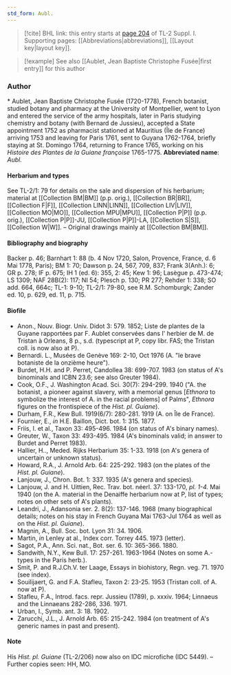 ```yaml
---
std_form: Aubl.
---
```


> [!cite] BHL link: this entry starts at [page 204](https://www.biodiversitylibrary.org/page/33264931) of TL-2 Suppl. I.
> Supporting pages: [[Abbreviations|abbreviations]], [[Layout key|layout key]].

> [!example] See also [[Aublet, Jean Baptiste Christophe Fusée|first entry]] for this author

### Author

\* Aublet, Jean Baptiste Christophe Fusée (1720-1778), French botanist, studied botany and pharmacy at the University of Montpellier, went to Lyon and entered the service of the army hospitals, later in Paris studying chemistry and botany (with Bernard de Jussieu), accepted a State appointment 1752 as pharmacist stationed at Mauritius (Île de France) arriving 1753 and leaving for Paris 1761, sent to Guyana 1762-1764, briefly staying at St. Domingo 1764, returning to France 1765, working on his *Histoire des Plantes de la Guiane françoise* 1765-1775. 
**Abbreviated name**: *Aubl.*

#### Herbarium and types

See TL-2/1: 79 for details on the sale and dispersion of his herbarium; material at [[Collection BM|BM]] (p.p. orig.), [[Collection BR|BR]], [[Collection F|F]], [[Collection LINN|LINN]], [[Collection LIV|LIV]], [[Collection MO|MO]], [[Collection MPU|MPU]], [[Collection P|P]] (p.p. orig.), [[Collection P|P]]-JU, [[Collection P|P]]-LA, [[Collection S|S]], [[Collection W|W]]. – Original drawings mainly at [[Collection BM|BM]].

#### Bibliography and biography

Backer p. 46; Barnhart 1: 88 (b. 4 Nov 1720, Salon, Provence, France, d. 6 Mai 1778, Paris); BM 1: 70; Dawson p. 24, 567, 709, 837; Frank 3(Anh.): 6; GR p. 278; IF p. 675; IH 1 (ed. 6): 355, 2: 45; Kew 1: 96; Lasègue p. 473-474; LS 1309; NAF 28B(2): 117; NI 54; Plesch p. 130; PR 277; Rehder 1: 338; SO add. 664, 664c; TL-1: 9-10; TL-2/1: 79-80, see R.M. Schomburgk; Zander ed. 10, p. 629, ed. 11, p. 715.

#### Biofile

- Anon., Nouv. Biogr. Univ. Didot 3: 579. 1852; Liste de plantes de la Guyane rapportées par F. Aublet conservées dans l' herbier de M. de Tristan à Orleans, 8 p., s.d. (typescript at P, copy libr. FAS; the Tristan coll. is now also at P).
- Bernardi. L., Musées de Genève 169: 2-10, Oct 1976 (A. "le brave botaniste de la onzième heure").
- Burdet, H.H. and P. Perret, Candollea 38: 699-707. 1983 (on status of A's binominals and ICBN 23.6; see also Greuter 1984).
- Cook, O.F., J. Washington Acad. Sci. 30(7): 294-299. 1940 ("A. the botanist, a pioneer against slavery, with a memorial genus \[*Ethnora* to symbolize the interest of A. in the racial problems\] of Palms", *Ethnora* figures on the frontispiece of the *Hist. pl. Guiane*).
- Durham, F.R., Kew Bull. 1919(6/7): 280-281. 1919 (A. on Île de France).
- Fournier, E., *in* H.E. Baillon, Dict. bot. 1: 315. 1877.
- Friis, I. et al., Taxon 33: 495-496. 1984 (on status of A's binary names).
- Greuter, W., Taxon 33: 493-495. 1984 (A's binominals valid; in answer to Burdet and Perret 1983).
- Hallier, H.., Meded. Rijks Herbarium 35: 1-33. 1918 (on A's genera of uncertain or unknown status).
- Howard, R.A., J. Arnold Arb. 64: 225-292. 1983 (on the plates of the *Hist. pl. Guiane*).
- Lanjouw, J., Chron. Bot. 1: 337. 1935 (A's genera and species).
- Lanjouw, J. and H. Uittien, Rec. Trav. bot. néerl. 37: 133-170, *pl. 1-4.* Mai 1940 (on the A. material in the Denaiffe herbarium now at P, list of types; notes on other sets of A's plants).
- Leandri, J., Adansonia ser. 2. 8(2): 137-146. 1968 (many biographical details; notes on his stay in French Guyana Mai 1763-Jul 1764 as well as on the *Hist. pl. Guiane*).
- Magnin, A., Bull. Soc. bot. Lyon 31: 34. 1906.
- Martin, *in* Lenley at al., Index corr. Torrey 445. 1973 (letter).
- Sagot, P.A., Ann. Sci. nat., Bot. ser. 6. 10: 365-366. 1880.
- Sandwith, N.Y., Kew Bull. 17: 257-261. 1963-1964 (Notes on some A.-types in the Paris herb.).
- Smit, P. and R.J.Ch.V. ter Laage, Essays in biohistory, Regn. veg. 71. 1970 (see index).
- Souilijaert, G. and F.A. Stafleu, Taxon 2: 23-25. 1953 (Tristan coll. of A. now at P).
- Stafleu, F.A., Introd. facs. repr. Jussieu (1789), p. xxxiv. 1964; Linnaeus and the Linnaeans 282-286, 336. 1971.
- Urban, I., Symb. ant. 3: 18. 1902.
- Zarucchi, J.L., J. Arnold Arb. 65: 215-242. 1984 (on treatment of A's generic names in past and present).

#### Note

His *Hist. pl. Guiane* (TL-2/206) now also on IDC microfiche (IDC 5449). – Further copies seen: HH, MO.

